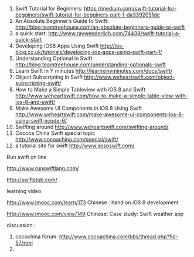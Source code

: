 1. Swift Tutorial for Beginners: https://medium.com/swift-tutorial-for-begginers/swift-tutorial-for-begginers-part-1-da3392051de
2. An Absolute Beginner’s Guide to Swift: http://blog.teamtreehouse.com/an-absolute-beginners-guide-to-swift
3. a quick start: http://www.raywenderlich.com/74438/swift-tutorial-a-quick-start
4. Developing iOS8 Apps Using Swift http://ios-blog.co.uk/tutorials/developing-ios-apps-using-swift-part-1/ 
5. Understanding Optional in Swift http://blog.teamtreehouse.com/understanding-optionals-swift
6.   Learn Swift in Y minutes http://learnxinyminutes.com/docs/swift/
7.   Object Subscripting in Swift http://www.weheartswift.com/object-subscripting-swift/
8.   How to Make a Simple Tableview with iOS 8 and Swift http://www.weheartswift.com/how-to-make-a-simple-table-view-with-ios-8-and-swift/
9.   Make Awesome UI Components in iOS 8 Using Swift  http://www.weheartswift.com/make-awesome-ui-components-ios-8-using-swift-xcode-6/
10. Swifting around  http://www.weheartswift.com/swifting-around/
11. Coccoa China Swift special topic   http://www.cocoachina.com/special/swift/
12. a tutorial site for swift http://www.sososwift.com/

Run swift on line

http://www.runswiftlang.com/

http://swiftstub.com/



learning video

http://www.imooc.com/learn/173  Chinese : hand on iOS 8 development

http://www.imooc.com/view/149  Chinese: Case study: Swift weather app



discussion :

1.  cocochina forum:  http://www.cocoachina.com/bbs/thread.php?fid-57.html
2.  
